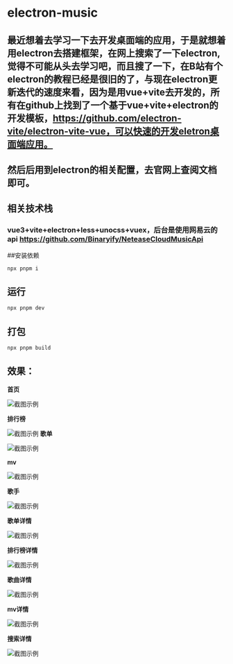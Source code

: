 # electron-music

## 最近想着去学习一下去开发桌面端的应用，于是就想着用electron去搭建框架，在网上搜索了一下electron,觉得不可能从头去学习吧，而且搜了一下，在B站有个electron的教程已经是很旧的了，与现在electron更新迭代的速度来看，因为是用vue+vite去开发的，所有在github上找到了一个基于vue+vite+electron的开发模板，https://github.com/electron-vite/electron-vite-vue，可以快速的开发eletron桌面端应用。

## 然后后用到electron的相关配置，去官网上查阅文档即可。

## 相关技术栈

### vue3+vite+electron+less+unocss+vuex，后台是使用网易云的api https://github.com/Binaryify/NeteaseCloudMusicApi
##安装依赖
```bash
npx pnpm i
```
## 运行
```bash
npx pnpm dev
```
## 打包
```bash
npx pnpm build
```

## 效果：
**首页**

![截图示例](https://raw.githubusercontent.com/UzumakiHan/static-files/master/images/music/home.png)

**排行榜**

![截图示例](https://raw.githubusercontent.com/UzumakiHan/static-files/master/images/music/rank.png)
**歌单**

![截图示例](https://raw.githubusercontent.com/UzumakiHan/static-files/master/images/music/album.png)

**mv**

![截图示例](https://raw.githubusercontent.com/UzumakiHan/static-files/master/images/music/mv.png)


**歌手**

![截图示例](https://raw.githubusercontent.com/UzumakiHan/static-files/master/images/music/singer.png)

**歌单详情**

![截图示例](https://raw.githubusercontent.com/UzumakiHan/static-files/master/images/music/album-detail.png)

**排行榜详情**

![截图示例](https://raw.githubusercontent.com/UzumakiHan/static-files/master/images/music/rank-detail.png)



**歌曲详情**

![截图示例](https://raw.githubusercontent.com/UzumakiHan/static-files/master/images/music/song-detail.png)

**mv详情**

![截图示例](https://raw.githubusercontent.com/UzumakiHan/static-files/master/images/music/mv-detail.png)

**搜索详情**

![截图示例](https://raw.githubusercontent.com/UzumakiHan/static-files/master/images/music/search-detail.png)


